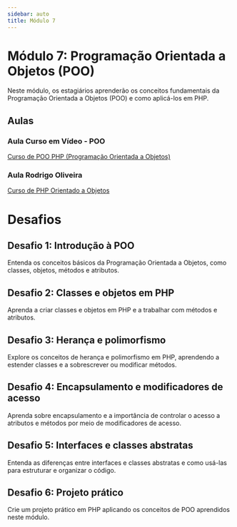 ```yaml
---
sidebar: auto
title: Módulo 7
---
```


# Módulo 7: Programação Orientada a Objetos (POO)

Neste módulo, os estagiários aprenderão os conceitos fundamentais da Programação Orientada a Objetos (POO) e como aplicá-los em PHP.

## Aulas

### Aula Curso em Vídeo - POO

[Curso de POO PHP (Programação Orientada a Objetos)](https://www.youtube.com/playlist?list=PLHz_AreHm4dmGuLII3tsvryMMD7VgcT7x)

### Aula Rodrigo Oliveira

[Curso de PHP Orientado a Objetos](https://www.youtube.com/playlist?list=PLwXQLZ3FdTVEau55kNj_zLgpXL4JZUg8I)

# Desafios

## Desafio 1: Introdução à POO

Entenda os conceitos básicos da Programação Orientada a Objetos, como classes, objetos, métodos e atributos.

## Desafio 2: Classes e objetos em PHP

Aprenda a criar classes e objetos em PHP e a trabalhar com métodos e atributos.

## Desafio 3: Herança e polimorfismo

Explore os conceitos de herança e polimorfismo em PHP, aprendendo a estender classes e a sobrescrever ou modificar métodos.

## Desafio 4: Encapsulamento e modificadores de acesso

Aprenda sobre encapsulamento e a importância de controlar o acesso a atributos e métodos por meio de modificadores de acesso.

## Desafio 5: Interfaces e classes abstratas

Entenda as diferenças entre interfaces e classes abstratas e como usá-las para estruturar e organizar o código.

## Desafio 6: Projeto prático

Crie um projeto prático em PHP aplicando os conceitos de POO aprendidos neste módulo.


